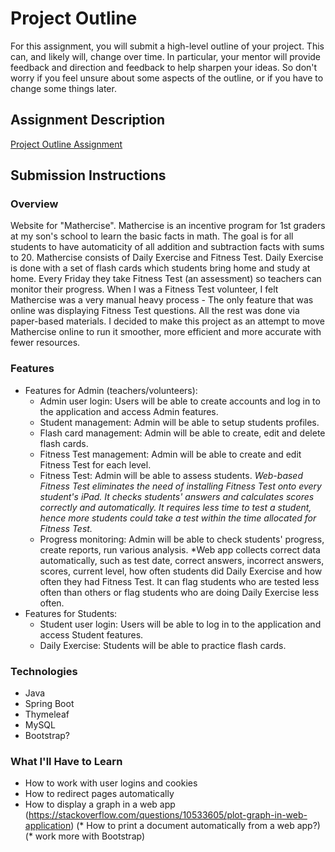 # Project Outline
For this assignment, you will submit a high-level outline of your project. This can, and likely will, change over time. In particular, your mentor will provide feedback and direction and feedback to help sharpen your ideas. So don't worry if you feel unsure about some aspects of the outline, or if you have to change some things later.

## Assignment Description
[Project Outline Assignment](https://education.launchcode.org/liftoff/assignments/project-outline/)

## Submission Instructions

### Overview
Website for "Mathercise". Mathercise is an incentive program for 1st graders at my son's school to learn the basic facts in math. The goal is for all students to have automaticity of all addition and subtraction facts with sums to 20. Mathercise consists of Daily Exercise and Fitness Test. Daily Exercise is done with a set of flash cards which students bring home and study at home. Every Friday they take Fitness Test (an assessment) so teachers can monitor their progress.
When I was a Fitness Test volunteer, I felt Mathercise was a very manual heavy process - The only feature that was online was displaying Fitness Test questions. All the rest was done via paper-based materials. I decided to make this project as an attempt to move Mathercise online to run it smoother, more efficient and more accurate with fewer resources.
### Features
* Features for Admin (teachers/volunteers):
  * Admin user login: Users will be able to create accounts and log in to the application and access Admin features.
  * Student management: Admin will be able to setup students profiles.
  * Flash card management: Admin will be able to create, edit and delete flash cards.
  * Fitness Test management: Admin will be able to create and edit Fitness Test for each level.
  * Fitness Test: Admin will be able to assess students. *Web-based Fitness Test eliminates the need of installing Fitness Test onto every student's iPad. It checks students' answers and calculates scores correctly and automatically. It requires less time to test a student, hence more students could take a test within the time allocated for Fitness Test.*
  * Progress monitoring: Admin will be able to check students' progress, create reports, run various analysis. *Web app collects correct data automatically, such as test date, correct answers, incorrect answers, scores, current level, how often students did Daily Exercise and how often they had Fitness Test. It can flag students who are tested less often than others or flag students who are doing Daily Exercise less often.  
* Features for Students:
  * Student user login: Users will be able to log in to the application and access Student features.
  * Daily Exercise: Students will be able to practice flash cards.
### Technologies
* Java
* Spring Boot
* Thymeleaf
* MySQL
* Bootstrap?
### What I'll Have to Learn
* How to work with user logins and cookies
* How to redirect pages automatically
* How to display a graph in a web app (https://stackoverflow.com/questions/10533605/plot-graph-in-web-application)
(* How to print a document automatically from a web app?)
(* work more with Bootstrap) 
